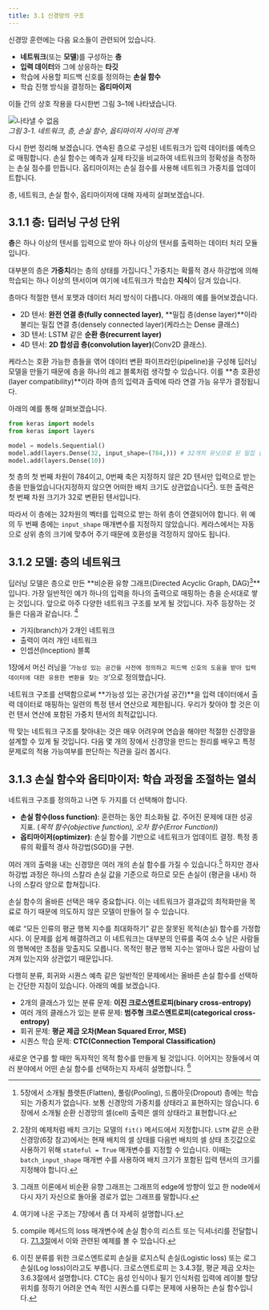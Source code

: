```yaml
---
title: 3.1 신경망의 구조
---
```


신경망 훈련에는 다음 요소들이 관련되어 있습니다.

- **네트워크**(또는 **모델**)를 구성하는 **층**
- **입력 데이터**와 그에 상응하는 **타깃**
- 학습에 사용할 피드백 신호를 정의하는 **손실 함수**
- 학습 진행 방식을 결정하는 **옵티마이저**

이들 간의 상호 작용을 다시한번 그림 3–1에 나타냈습니다.

![나타낼 수 없음](https://dpzbhybb2pdcj.cloudfront.net/chollet/Figures/03fig01.jpg)  
_그림 3-1. 네트워크, 층, 손실 함수, 옵티마이저 사이의 관계_

다시 한번 정리해 보겠습니다. 연속된 층으로 구성된 네트워크가 입력 데이터를 예측으로 매핑합니다. 손실 함수는 예측과 실제 타깃을 비교하여 네트워크의 정확성을 측정하는 손실 점수를 만듭니다. 옵티마이저는 손실 점수를 사용해 네트워크 가중치를 업데이트합니다.

층, 네트워크, 손실 함수, 옵티마이저에 대해 자세히 살펴보겠습니다.


## 3.1.1 층: 딥러닝 구성 단위

**층**은 하나 이상의 텐서를 입력으로 받아 하나 이상의 텐서를 출력하는 데이터 처리 모듈입니다.

대부분의 층은 **가중치**라는 층의 상태를 가집니다.[^1] 가중치는 확률적 경사 하강법에 의해 학습되는 하나 이상의 텐서이며 여기에 네트워크가 학습한 **지식**이 담겨 있습니다.

[^1]: 5장에서 소개될 플랫튼(Flatten), 풀링(Pooling), 드롭아웃(Dropout) 층에는 학습되는 가중치가 없습니다. 보통 신경망의 가중치를 상태라고 표현하지는 않습니다. 6장에서 소개될 순환 신경망의 셀(cell) 출력은 셀의 상태라고 표현합니다.

층마다 적절한 텐서 포맷과 데이터 처리 방식이 다릅니다. 아래의 예를 들어보겠습니다.

- 2D 텐서: **완전 연결 층(fully connected layer)**, **밀집 층(dense layer)**이라 불리는 밀집 연결 층(densely connected layer)(케라스는 Dense 클래스)
- 3D 텐서: LSTM 같은 **순환 층(recurrent layer)**
- 4D 텐서: **2D 합성곱 층(convolution layer)**(Conv2D 클래스).

케라스는 호환 가능한 층들을 엮어 데이터 변환 파이프라인(pipeline)을 구성해 딥러닝 모델을 만들기 때문에 층을 하나의 레고 블록처럼 생각할 수 있습니다. 이를 **층 호환성(layer compatibility)**이라 하며 층의 입력과 출력에 따라 연결 가능 유무가 결정됩니다.

아래의 예를 통해 살펴보겠습니다.

```python
from keras import models
from keras import layers

model = models.Sequential()
model.add(layers.Dense(32, input_shape=(784,))) # 32개의 유닛으로 된 밀집 층
model.add(layers.Dense(10))
```

첫 층의 첫 번째 차원이 784이고, 0번째 축은 지정하지 않은 2D 텐서만 입력으로 받는 층을 만들었습니다(지정하지 않으면 어떠한 배치 크기도 상관없습니다[^2]). 또한 출력은 첫 번째 차원 크기가 32로 변환된 텐서입니다.

[^2]: 2장의 예제처럼 배치 크기는 모델의 `fit()` 메서드에서 지정합니다. `LSTM` 같은 순환 신경망(6장 참고)에서는 현재 배치의 셀 상태를 다음번 배치의 셀 상태 초깃값으로 사용하기 위해 `stateful = True` 매개변수를 지정할 수 있습니다. 이때는 `batch_input_shape` 매개변 수를 사용하여 배치 크기가 포함된 입력 텐서의 크기를 지정해야 합니다.

따라서 이 층에는 32차원의 벡터를 입력으로 받는 하위 층이 연결되어야 합니다. 위 예의 두 번째 층에는 `input_shape` 매개변수를 지정하지 않았습니다. 케라스에서는 자동으로 상위 층의 크기에 맞추어 주기 때문에 호환성을 걱정하지 않아도 됩니다.


## 3.1.2 모델: 층의 네트워크

딥러닝 모델은 층으로 만든 **비순환 유향 그래프(Directed Acyclic Graph, DAG)[^3]**입니다. 가장 일반적인 예가 하나의 입력을 하나의 출력으로 매핑하는 층을 순서대로 쌓는 것입니다. 앞으로 아주 다양한 네트워크 구조를 보게 될 것입니다. 자주 등장하는 것들은 다음과 같습니다. [^4]

- 가지(branch)가 2개인 네트워크
- 출력이 여러 개인 네트워크
- 인셉션(Inception) 블록

[^3]: 그래프 이론에서 비순환 유향 그래프는 그래프의 edge에 방향이 있고 한 node에서 다시 자기 자신으로 돌아올 경로가 없는 그래프를 말합니다.
[^4]: 여기에 나온 구조는 7장에서 좀 더 자세히 설명합니다.

1장에서 머신 러닝을 ‘`가능성 있는 공간을 사전에 정의하고 피드백 신호의 도움을 받아 입력 데이터에 대한 유용한 변환을 찾는 것`’으로 정의했습니다.

네트워크 구조를 선택함으로써 **가능성 있는 공간(가설 공간)**을 입력 데이터에서 출력 데이터로 매핑하는 일련의 특정 텐서 연산으로 제한됩니다. 우리가 찾아야 할 것은 이런 텐서 연산에 포함된 가중치 텐서의 최적값입니다.

딱 맞는 네트워크 구조를 찾아내는 것은 매우 어려우며 연습을 해야만 적절한 신경망을 설계할 수 있게 될 것입니다. 다음 몇 개의 장에서 신경망을 만드는 원리를 배우고 특정 문제로의 적용 가능여부를 판단하는 직관을 길러 봅시다.


## 3.1.3 손실 함수와 옵티마이저: 학습 과정을 조절하는 열쇠

네트워크 구조를 정의하고 나면 두 가지를 더 선택해야 합니다.

- **손실 함수(loss function)**: 훈련하는 동안 최소화될 값. 주어진 문제에 대한 성공 지표. (_목적 함수(objective function), 오차 함수(Error Function)_)
- **옵티마이저(optimizer)**: 손실 함수를 기반으로 네트워크가 업데이트 결정. 특정 종류의 확률적 경사 하강법(SGD)을 구현.

여러 개의 출력을 내는 신경망은 여러 개의 손실 함수를 가질 수 있습니다.[^5] 하지만 경사 하강법 과정은 하나의 스칼라 손실 값을 기준으로 하므로 모든 손실이 (평균을 내서) 하나의 스칼라 양으로 합쳐집니다.

[^5]: compile 메서드의 loss 매개변수에 손실 함수의 리스트 또는 딕셔너리를 전달합니다. [7.1.3절]()에서 이와 관련된 예제를 볼 수 있습니다.

손실 함수의 올바른 선택은 매우 중요합니다. 이는 네트워크가 결과값의 최적화만을 목료로 하기 때문에 의도하지 않은 모델이 만들어 질 수 있습니다.

예로 “모든 인류의 평균 행복 지수를 최대화하기” 같은 잘못된 목적(손실) 함수를 가정합시다. 이 문제를 쉽게 해결하려고 이 네트워크는 대부분의 인류를 죽여 소수 남은 사람들의 행복에만 초점을 맞출지도 모릅니다. 목적인 평균 행복 지수는 얼마나 많은 사람이 남겨져 있는지와 상관없기 때문입니다.

다행히 분류, 회귀와 시퀀스 예측 같은 일반적인 문제에서는 올바른 손실 함수를 선택하는 간단한 지침이 있습니다. 아래의 예를 보겠습니다.

- 2개의 클래스가 있는 분류 문제: **이진 크로스엔트로피(binary cross-entropy)**
- 여러 개의 클래스가 있는 분류 문제: **범주형 크로스엔트로피(categorical cross-entropy)**
- 회귀 문제: **평균 제곱 오차(Mean Squared Error, MSE)**
- 시퀀스 학습 문제: **CTC(Connection Temporal Classification)**

새로운 연구를 할 때만 독자적인 목적 함수를 만들게 될 것입니다. 이어지는 장들에서 여러 분야에서 어떤 손실 함수를 선택하는지 자세히 설명합니다. [^6]

[^6]: 이진 분류를 위한 크로스엔트로피 손실을 로지스틱 손실(Logistic loss) 또는 로그 손실(Log loss)이라고도 부릅니다. 크로스엔트로피 는 3.4.3절, 평균 제곱 오차는 3.6.3절에서 설명합니다. CTC는 음성 인식이나 필기 인식처럼 입력에 레이블 할당 위치를 정하기 어려운 연속 적인 시퀀스를 다루는 문제에 사용하는 손실 함수입니다.
